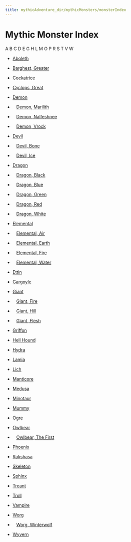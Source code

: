 ```yaml
---
title: mythicAdventure_dir/mythicMonsters/monsterIndex
---
```

# Mythic Monster Index

A B C D E G H L M O P R S T V W

- [Aboleth](mythicAdventure_dir/mythicMonsters/aboleth)

- [Barghest, Greater](mythicAdventure_dir/mythicMonsters/barghest)

- [Cockatrice](mythicAdventure_dir/mythicMonsters/cockatrice)
- [Cyclops, Great](mythicAdventure_dir/mythicMonsters/cyclops)

- [Demon](mythicAdventure_dir/mythicMonsters/demons)
-    [Demon, Marilith](mythicAdventure_dir/mythicMonsters/demons#_demon-marilith)
-    [Demon, Nalfeshnee](mythicAdventure_dir/mythicMonsters/demons#_demon-nalfeshnee)
-    [Demon, Vrock](mythicAdventure_dir/mythicMonsters/demons#_demon-vrock)
- [Devil](mythicAdventure_dir/mythicMonsters/devils)
-    [Devil, Bone](mythicAdventure_dir/mythicMonsters/devils#_devil-bone)
-    [Devil, Ice](mythicAdventure_dir/mythicMonsters/devils#_devil-ice)
- [Dragon](mythicAdventure_dir/mythicMonsters/dragons)
-    [Dragon, Black](mythicAdventure_dir/mythicMonsters/dragons#_dragon-black)
-    [Dragon, Blue](mythicAdventure_dir/mythicMonsters/dragons#_dragon-blue)
-    [Dragon, Green](mythicAdventure_dir/mythicMonsters/dragons#_dragon-green)
-    [Dragon, Red](mythicAdventure_dir/mythicMonsters/dragons#_dragon-red)
-    [Dragon, White](mythicAdventure_dir/mythicMonsters/dragons#_dragon-white)

- [Elemental](mythicAdventure_dir/mythicMonsters/elementals)
-    [Elemental, Air](mythicAdventure_dir/mythicMonsters/elementals#_elemental-air)
-    [Elemental, Earth](mythicAdventure_dir/mythicMonsters/elementals#_elemental-earth)
-    [Elemental, Fire](mythicAdventure_dir/mythicMonsters/elementals#_elemental-fire)
-    [Elemental, Water](mythicAdventure_dir/mythicMonsters/elementals#_elemental-water)
- [Ettin](mythicAdventure_dir/mythicMonsters/ettin)

- [Gargoyle](mythicAdventure_dir/mythicMonsters/gargoyle)
- [Giant](mythicAdventure_dir/mythicMonsters/giants)
-    [Giant, Fire](mythicAdventure_dir/mythicMonsters/giants#_giant-fire)
-    [Giant, Hill](mythicAdventure_dir/mythicMonsters/giants#_giant-hill)
-    [Giant, Flesh](mythicAdventure_dir/mythicMonsters/giants#_giant-flesh)
- [Griffon](mythicAdventure_dir/mythicMonsters/griffon)

- [Hell Hound](mythicAdventure_dir/mythicMonsters/hellHound)
- [Hydra](mythicAdventure_dir/mythicMonsters/hydra)

- [Lamia](mythicAdventure_dir/mythicMonsters/lamia)
- [Lich](mythicAdventure_dir/mythicMonsters/lich)

- [Manticore](mythicAdventure_dir/mythicMonsters/manticore)
- [Medusa](mythicAdventure_dir/mythicMonsters/medusa)
- [Minotaur](mythicAdventure_dir/mythicMonsters/minotaur)
- [Mummy](mythicAdventure_dir/mythicMonsters/mummy)

- [Ogre](mythicAdventure_dir/mythicMonsters/ogre)
- [Owlbear](mythicAdventure_dir/mythicMonsters/owlbear)
-    [Owlbear, The First](mythicAdventure_dir/mythicMonsters/owlbear#_owlbear-the-first)

- [Phoenix](mythicAdventure_dir/mythicMonsters/phoenix)

- [Rakshasa](mythicAdventure_dir/mythicMonsters/rakshasa)

- [Skeleton](mythicAdventure_dir/mythicMonsters/skeleton)
- [Sphinx](mythicAdventure_dir/mythicMonsters/sphinx)

- [Treant](mythicAdventure_dir/mythicMonsters/treant)
- [Troll](mythicAdventure_dir/mythicMonsters/troll)

- [Vampire](mythicAdventure_dir/mythicMonsters/vampire)

- [Worg](mythicAdventure_dir/mythicMonsters/worg)
-    [Worg, Winterwolf](mythicAdventure_dir/mythicMonsters/worg#_worg-winterwolf)
- [Wyvern](mythicAdventure_dir/mythicMonsters/wyvern)

